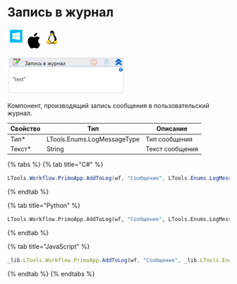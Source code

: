 # Запись в журнал

![](<../../../.gitbook/assets/image (100) (1) (216).png>)

![](<../../../.gitbook/assets/image (337).png>)

Компонент, производящий запись сообщения в пользовательский журнал.

| Свойство | Тип                         | Описание        |
| -------- | --------------------------- | --------------- |
| Тип\*    | LTools.Enums.LogMessageType | Тип сообщения   |
| Текст\*  | String                      | Текст сообщения |

{% tabs %}
{% tab title="C#" %}
```csharp
LTools.Workflow.PrimoApp.AddToLog(wf, "Сообщение", LTools.Enums.LogMessageType.Info);
```
{% endtab %}

{% tab title="Python" %}
```python
LTools.Workflow.PrimoApp.AddToLog(wf, "Сообщение", LTools.Enums.LogMessageType.Info)
```
{% endtab %}

{% tab title="JavaScript" %}
```javascript
_lib.LTools.Workflow.PrimoApp.AddToLog(wf, "Сообщение", _lib.LTools.Enums.LogMessageType.Info);
```
{% endtab %}
{% endtabs %}

